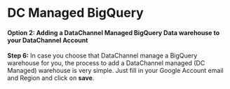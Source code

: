 # DC Managed BigQuery

#### Option 2: Adding a DataChannel Managed BigQuery Data warehouse to your DataChannel Account

**Step 6:** In case you choose that DataChannel manage a BigQuery warehouse for you, the process to add a DataChannel managed (DC Managed) warehouse is very simple. Just fill in your Google Account email and Region and click on **save**.&#x20;
